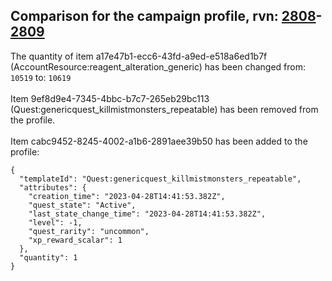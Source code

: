 ## Comparison for the campaign profile, rvn: [2808](https://github.com/PRO100KatYT/FortniteProfileRevisions/tree/main/profiles/campaign/2808%20campaign.json)-[2809](https://github.com/PRO100KatYT/FortniteProfileRevisions/tree/main/profiles/campaign/2809%20campaign.json)

The quantity of item a17e47b1-ecc6-43fd-a9ed-e518a6ed1b7f (AccountResource:reagent_alteration_generic) has been changed from: `10519` to: `10619`
<br><br>
Item 9ef8d9e4-7345-4bbc-b7c7-265eb29bc113 (Quest:genericquest_killmistmonsters_repeatable) has been removed from the profile.
<br><br>
Item cabc9452-8245-4002-a1b6-2891aee39b50 has been added to the profile:

```
{
  "templateId": "Quest:genericquest_killmistmonsters_repeatable",
  "attributes": {
    "creation_time": "2023-04-28T14:41:53.382Z",
    "quest_state": "Active",
    "last_state_change_time": "2023-04-28T14:41:53.382Z",
    "level": -1,
    "quest_rarity": "uncommon",
    "xp_reward_scalar": 1
  },
  "quantity": 1
}
```

<br><br>
